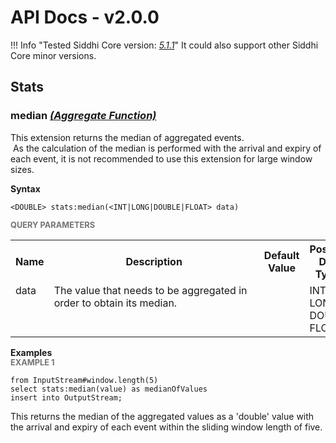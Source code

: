 # API Docs - v2.0.0

!!! Info "Tested Siddhi Core version: *<a target="_blank" href="http://siddhi.io/en/v5.1/docs/query-guide/">5.1.1</a>*"
    It could also support other Siddhi Core minor versions.

## Stats

### median *<a target="_blank" href="http://siddhi.io/en/v5.1/docs/query-guide/#aggregate-function">(Aggregate Function)</a>*
<p style="word-wrap: break-word">This extension returns the median of aggregated events.<br>&nbsp;As the calculation of the median is performed with the arrival and expiry of each event, it is not recommended to use this extension for large window sizes.</p>
<span id="syntax" class="md-typeset" style="display: block; font-weight: bold;">Syntax</span>

```
<DOUBLE> stats:median(<INT|LONG|DOUBLE|FLOAT> data)
```

<span id="query-parameters" class="md-typeset" style="display: block; color: rgba(0, 0, 0, 0.54); font-size: 12.8px; font-weight: bold;">QUERY PARAMETERS</span>
<table>
    <tr>
        <th>Name</th>
        <th style="min-width: 20em">Description</th>
        <th>Default Value</th>
        <th>Possible Data Types</th>
        <th>Optional</th>
        <th>Dynamic</th>
    </tr>
    <tr>
        <td style="vertical-align: top">data</td>
        <td style="vertical-align: top; word-wrap: break-word">The value that needs to be aggregated in order to obtain its median.</td>
        <td style="vertical-align: top"></td>
        <td style="vertical-align: top">INT<br>LONG<br>DOUBLE<br>FLOAT</td>
        <td style="vertical-align: top">No</td>
        <td style="vertical-align: top">No</td>
    </tr>
</table>

<span id="examples" class="md-typeset" style="display: block; font-weight: bold;">Examples</span>
<span id="example-1" class="md-typeset" style="display: block; color: rgba(0, 0, 0, 0.54); font-size: 12.8px; font-weight: bold;">EXAMPLE 1</span>
```
from InputStream#window.length(5)
select stats:median(value) as medianOfValues
insert into OutputStream;
```
<p style="word-wrap: break-word">This returns the median of the aggregated values as a 'double' value with the arrival and expiry of each event within the sliding window length of five.</p>

